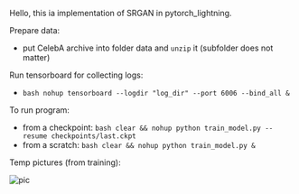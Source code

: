 Hello, this ia implementation of SRGAN in pytorch_lightning.

Prepare data:

- put CelebA archive into folder data and ```unzip``` it (subfolder does not matter)

Run tensorboard for collecting logs:

- ```bash nohup tensorboard --logdir "log_dir" --port 6006 --bind_all &```

To run program:

- from a checkpoint: ```bash clear && nohup python train_model.py --resume checkpoints/last.ckpt```
- from a scratch: ```bash clear && nohup python train_model.py &```

Temp pictures (from training):

![pic](images/pic.jpg)

